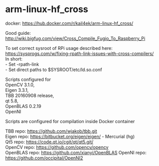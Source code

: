 # arm-linux-hf_cross
docker: https://hub.docker.com/r/kail4ek/arm-linux-hf_cross/

Good guide: http://wiki.bigfug.com/view/Cross_Compile_Fugio_To_Raspberry_Pi

To set correct sysroot of RPi usage described here: https://sysprogs.com/w/fixing-rpath-link-issues-with-cross-compilers/  
In short:  
	- Set -rpath-link  
	- Set direct paths to $SYSROOT/etc/ld.so.conf

Scripts configured for   
	OpenCV 3.1.0,   
	Eigen 3.3.1,   
	TBB 20160908 release,   
	qt 5.8,   
	OpenBLAS 0.2.19  
	OpenNI  
	
Scripts are configured for compilation inside Docker container

TBB repo: 	https://github.com/wjakob/tbb.git  
Eigen repo: 	https://bitbucket.org/eigen/eigen/ - Mercurial (hg)  
Qt5 repo: 	https://code.qt.io/cgit/qt/qt5.git/  
OpenCV repo: 	https://github.com/opencv/opencv   
OpenBLAS repo:	https://github.com/xianyi/OpenBLAS
OpenNI repo: https://github.com/occipital/OpenNI2

